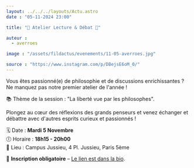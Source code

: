 ```yaml
---
layout: ../../../layouts/Actu.astro
date : "05-11-2024 23:00"

title: "🌟 Atelier Lecture & Débat 🌟"

auteur :
  - averroes

image : "/assets/fildactus/evenements/11-05-averroes.jpg"

source : "https://www.instagram.com/p/DBejsE6oM_0/"
---
```


Vous êtes passionné(e) de philosophie et de discussions enrichissantes ? Ne manquez pas notre premier atelier de l'année !

📚 Thème de la session : "La liberté vue par les philosophes".

Plongez au cœur des réflexions des grands penseurs et venez échanger et débattre avec d'autres esprits curieux et passionnés !

🗓️ Date : __Mardi 5 Novembre__  
🕕 Horaire : __18h15 - 20h00__  
📍 Lieu : Campus Jussieu, 4 Pl. Jussieu, Paris 5ème

🔗 __Inscription obligatoire__ – [Le lien est dans la bio](https://www.helloasso.com/associations/averroes/evenements/atelier-lecture-et-debat-du-5-novembre).